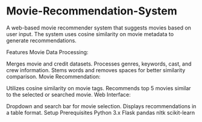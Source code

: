# Movie-Recommendation-System

A web-based movie recommender system that suggests movies based on user input. The system uses cosine similarity on movie metadata to generate recommendations.

Features Movie Data Processing:

Merges movie and credit datasets. Processes genres, keywords, cast, and crew information. Stems words and removes spaces for better similarity comparison. Movie Recommendation:

Utilizes cosine similarity on movie tags. Recommends top 5 movies similar to the selected or searched movie. Web Interface:

Dropdown and search bar for movie selection. Displays recommendations in a table format. Setup Prerequisites Python 3.x Flask pandas nltk scikit-learn
